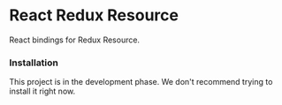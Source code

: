 # React Redux Resource

React bindings for Redux Resource.

### Installation

This project is in the development phase. We don't recommend
trying to install it right now.
